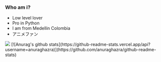 
<h3> Who am i? </h3>
<ul>
    <li> Low level lover </li>
    <li> Pro in Python </li>
    <li> I am from Medellin Colombia </li>
    <li> アニメファン </li>
</ul>
<img src="https://i.kym-cdn.com/photos/images/newsfeed/001/053/010/388.gif">
[![Anurag's github stats](https://github-readme-stats.vercel.app/api?username=anuraghazra)](https://github.com/anuraghazra/github-readme-stats)
<!--
**Deepzirox/Deepzirox** is a ✨ _special_ ✨ repository because its `README.md` (this file) appears on your GitHub profile.

Here are some ideas to get you started:

- 🔭 I’m currently working on ...
- 🌱 I’m currently learning ...
- 👯 I’m looking to collaborate on ...
- 🤔 I’m looking for help with ...
- 💬 Ask me about ...
- 📫 How to reach me: ...
- 😄 Pronouns: ...
- ⚡ Fun fact: ...
-->
